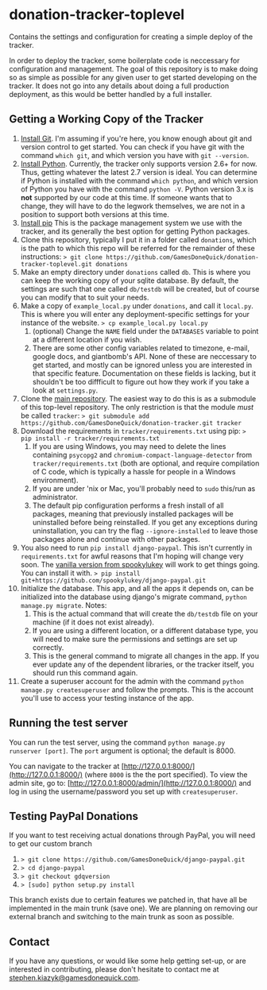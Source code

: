 # donation-tracker-toplevel

Contains the settings and configuration for creating a simple deploy of the tracker.

In order to deploy the tracker, some boilerplate code is neccessary for configuration and management. The goal of this repository is to make doing so as simple as possible for any given user to get started developing on the tracker. It does not go into any details about doing a full production deployment, as this would be better handled by a full installer.

## Getting a Working Copy of the Tracker

1. [Install Git](http://www.git-scm.com/download). I'm assuming if you're here, you know enough about git and version control to get started. You can check if you have git with the command `which git`, and which version you have with `git --version`.
2. [Install Python](https://www.python.org/downloads/). Currently, the tracker only supports version 2.6+ for now. Thus, getting whatever the latest 2.7 version is ideal. You can determine if Python is installed with the command `which python`, and which version of Python you have with the command `python -V`. Python version 3.x is **not** supported by our code at this time. If someone wants that to change, they will have to do the legwork themselves, we are not in a position to support both versions at this time.
3. [Install pip](https://pip.pypa.io/en/stable/installing/) This is the package management system we use with the tracker, and its generally the best option for getting Python packages.
4. Clone this repository, typically I put it in a folder called `donations`, which is the path to which this repo will be referred for the remainder of these instructions:
    ```> git clone https://github.com/GamesDoneQuick/donation-tracker-toplevel.git donations```
5. Make an empty directory under `donations` called `db`. This is where you can keep the working copy of your sqlite database. By default, the settings are such that one called `db/testdb` will be created, but of course you can modify that to suit your needs.
6. Make a copy of `example_local.py` under `donations`, and call it `local.py`. This is where you will enter any deployment-specific settings for your instance of the website.
    ```> cp example_local.py local.py```
    1. (optional) Change the `NAME` field under the `DATABASES` variable to point at a different location if you wish.
    2. There are some other config variables related to timezone, e-mail, google docs, and giantbomb's API. None of these are neccessary to get started, and mostly can be ignored unless you are interested in that specific feature. Documentation on these fields is lacking, but it shouldn't be too diffficult to figure out how they work if you take a look at `settings.py`.
7. Clone the [main repository](https://github.com/GamesDoneQuick/donation-tracker). The easiest way to do this is as a submodule of this top-level repository. The only restriction is that the module _must_ be called `tracker`:
    ```> git submodule add https://github.com/GamesDoneQuick/donation-tracker.git tracker```
8. Download the requirements in `tracker/requirements.txt` using pip:
    ```> pip install -r tracker/requirements.txt```
    1. If you are using Windows, you may need to delete the lines containing `psycopg2` and `chromium-compact-language-detector` from `tracker/requirements.txt` (both are optional, and require compilation of C code, which is typically a hassle for people in a Windows environment).
    2. If you are under 'nix or Mac, you'll probably need to `sudo` this/run as administrator.
    3. The default pip configuration performs a fresh install of all packages, meaning that previously installed packages will be uninstalled before being reinstalled. If you get any exceptions during uninstallation, you can try the flag `--ignore-installed` to leave those packages alone and continue with other packages.
9. You also need to run `pip install django-paypal`. This isn't currently in `requirements.txt` for awful reasons that I'm hoping  will change very soon. The [vanilla version from spookylukey](https://github.com/spookylukey/django-paypal) will work to get things going. You can install it with.
    ```> pip install git+https://github.com/spookylukey/django-paypal.git```
0. Initialize the database. This app, and all the apps it depends on, can be initialized into the database using django's migrate command, `python manage.py migrate`. Notes:
    1. This is the actual command that will create the `db/testdb` file on your machine (if it does not exist already).
    2. If you are using a different location, or a different database type, you will need to make sure the permissions and settings are set up correctly.
    3. This is the general command to migrate all changes in the app. If you ever update any of the dependent libraries, or the tracker itself, you should run this command again.
1. Create a superuser account for the admin with the command `python manage.py createsuperuser` and follow the prompts. This is the account you'll use to access your testing instance of the app.

## Running the test server

You can run the test server, using the command `python manage.py runserver [port]`. The `port` argument is optional; the default is 8000.

You can navigate to the tracker at [http://127.0.0.1:8000/](http://127.0.0.1:8000/) (where `8000` is the the port specified). To view the admin site, go to: [http://127.0.0.1:8000/admin/](http://127.0.0.1:8000/) and log in using the username/password you set up with `createsuperuser`.

## Testing PayPal Donations

If you want to test receiving actual donations through PayPal, you will need to get our custom branch

1. `> git clone https://github.com/GamesDoneQuick/django-paypal.git`
2. `> cd django-paypal`
3. `> git checkout gdqversion`
4. `> [sudo] python setup.py install`


This branch exists due to certain features we patched in, that have all be implemented in the main trunk (save one). We are planning on removing our external branch and switching to the main trunk as soon as possible.

## Contact

If you have any questions, or would like some help getting set-up, or are interested in contributing, please don't hesitate to contact me at [stephen.kiazyk@gamesdonequick.com](stephen.kiazyk@gamesdonequick.com).
